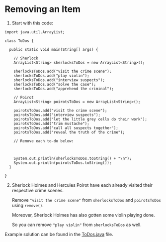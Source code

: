 # Removing an Item

1. Start with this code:

```
import java.util.ArrayList;

class ToDos {
    
  public static void main(String[] args) {
    
    // Sherlock
    ArrayList<String> sherlocksToDos = new ArrayList<String>();
    
    sherlocksToDos.add("visit the crime scene");
    sherlocksToDos.add("play violin");
    sherlocksToDos.add("interview suspects");
    sherlocksToDos.add("solve the case");
    sherlocksToDos.add("apprehend the criminal");
    
    // Poirot
    ArrayList<String> poirotsToDos = new ArrayList<String>();
    
    poirotsToDos.add("visit the crime scene");
    poirotsToDos.add("interview suspects");
    poirotsToDos.add("let the little grey cells do their work");
    poirotsToDos.add("trim mustache");
    poirotsToDos.add("call all suspects together");
    poirotsToDos.add("reveal the truth of the crime");
    
    // Remove each to-do below:
    
    
      
    System.out.println(sherlocksToDos.toString() + "\n");
    System.out.println(poirotsToDos.toString());
  }
  
}
```

2. Sherlock Holmes and Hercules Poirot have each already visited their respective crime scenes.

	Remove ```"visit the crime scene"``` from ```sherlocksToDos``` and ```poirotsToDos``` using ```remove()```.

	Moreover, Sherlock Holmes has also gotten some violin playing done.

	So you can remove ```"play violin"``` from ```sherlocksToDos``` as well.

Example solution can be found in the [ToDos.java](https://github.com/upliftdev/Foundations/blob/main/6.ArrayLists/Removing_an_Item/src/main/java/com/examples/lists/ToDos.java) file.